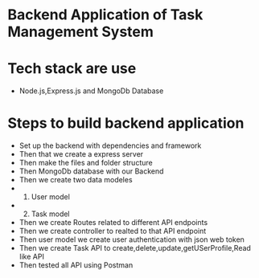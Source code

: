 # Backend Application of Task Management System

# Tech stack are use
 - Node.js,Express.js and MongoDb Database

# Steps to build backend application
 - Set up the backend with dependencies and framework
 - Then that we create a express server
 - Then make the files and folder structure
 - Then MongoDb database with our Backend
 - Then we create two data modeles 
  - 1. User model
  - 2. Task model
 - Then we create Routes related to different API endpoints
 - Then we create controller to realted to that API endpoint
 - Then user model we create user authentication with json web token
 - Then we create Task API to create,delete,update,getUSerProfile,Read like API
 - Then tested all API using Postman

 